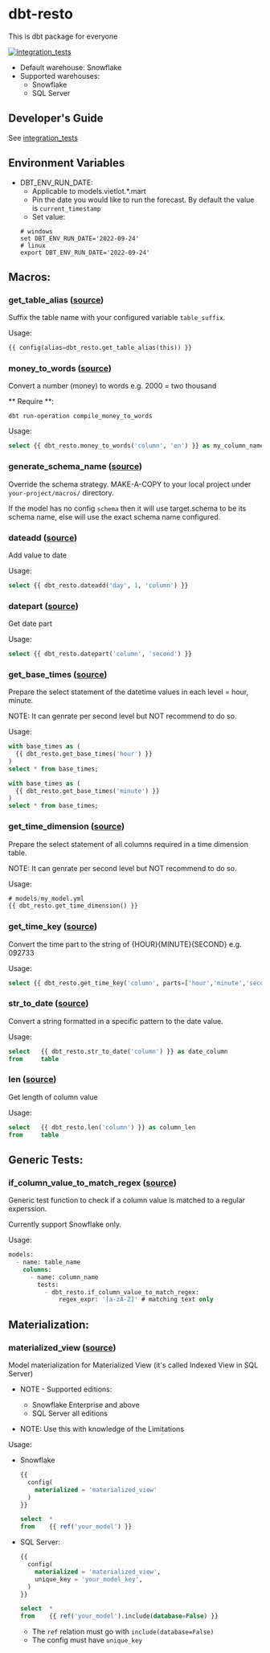 # dbt-resto
This is dbt package for everyone

[![integration_tests](https://github.com/datnguye/dbt-resto/actions/workflows/main.yml/badge.svg)](https://github.com/datnguye/dbt-resto/actions/workflows/main.yml)

- Default warehouse: Snowflake
- Supported warehouses:
    - Snowflake
    - SQL Server

## Developer's Guide
See [integration_tests](./integration_tests/README.md)

## Environment Variables
- DBT_ENV_RUN_DATE:
  - Applicable to models.vietlot.*.mart
  - Pin the date you would like to run the forecast. By default the value is `current_timestamp`
  - Set value:
  ```
  # windows
  set DBT_ENV_RUN_DATE='2022-09-24'
  # linux
  export DBT_ENV_RUN_DATE='2022-09-24'
  ```

## Macros:
### get_table_alias ([source](/macros/config/get_table_alias.sql))
  Suffix the table name with your configured variable `table_suffix`.

  Usage:
  ```sql
  {{ config(alias=dbt_resto.get_table_alias(this)) }}
  ```

### money_to_words ([source](/macros/num2words/money_to_words.sql))
  Convert a number (money) to words e.g. 2000 = two thousand

  ** Require **:
  ```
  dbt run-operation compile_money_to_words
  ```

  Usage:
  ```sql
  select {{ dbt_resto.money_to_words('column', 'en') }} as my_column_name_in_words
  ```

### generate_schema_name ([source](/macros/override_default/generate_schema_name.sql))
  Override the schema strategy. MAKE-A-COPY to your local project under `your-project/macros/` directory.

  If the model has no config `schema` then it will use target.schema to be its schema name, else will use the exact schema name configured.

### dateadd ([source](/macros/sql/datetime/dateadd.sql))
  Add value to date

  Usage:
  ```sql
  select {{ dbt_resto.dateadd('day', 1, 'column') }}
  ```

### datepart ([source](/macros/sql/datetime/datepart.sql))
  Get date part

  Usage:
  ```sql
  select {{ dbt_resto.datepart('column', 'second') }}
  ```

### get_base_times ([source](/macros/sql/datetime/get_base_times.sql))
  Prepare the select statement of the datetime values in each level = hour, minute.

  NOTE: It can genrate per second level but NOT recommend to do so.

  Usage:
  ```sql
  with base_times as (
    {{ dbt_resto.get_base_times('hour') }}
  )
  select * from base_times;

  with base_times as (
    {{ dbt_resto.get_base_times('minute') }}
  )
  select * from base_times;
  ```

### get_time_dimension ([source](/macros/sql/datetime/get_time_dimension.sql))
  Prepare the select statement of all columns required in a time dimension table.

  NOTE: It can genrate per second level but NOT recommend to do so.

  Usage:
  ```sql
  # models/my_model.yml
  {{ dbt_resto.get_time_dimension() }}
  ```

### get_time_key ([source](/macros/sql/datetime/get_time_key.sql))
  Convert the time part to the string of {HOUR}{MINUTE}{SECOND} e.g. 092733

  Usage:
  ```sql
  select {{ dbt_resto.get_time_key('column', parts=['hour','minute','second'], h24=True) }}
  ```

### str_to_date ([source](/macros/sql/datetime/str_to_date.sql))
  Convert a string formatted in a specific pattern to the date value.

  Usage:
  ```sql
  select   {{ dbt_resto.str_to_date('column') }} as date_column
  from     table
  ```

### len ([source](/macros/sql/len.sql))
  Get length of column value

  Usage:
  ```sql
  select   {{ dbt_resto.len('column') }} as column_len
  from     table
  ```


## Generic Tests:
### if_column_value_to_match_regex ([source](/macros/generic_test/if_column_value_to_match_regex.sql))
  Generic test function to check if a column value is matched to a regular experssion.

  Currently support Snowflake only.

  Usage:
  ```sql
  models:
    - name: table_name
      columns:
        - name: column_name
          tests:
            - dbt_resto.if_column_value_to_match_regex:
                regex_expr: '[a-zA-Z]' # matching text only
  ```


## Materialization:
### materialized_view ([source](/macros/materialization/model/materialized_view/materialized_view.sql))
  Model materialization for Materialized View (it's called Indexed View in SQL Server)

  - NOTE - Supported editions:
    - Snowflake Enterprise and above
    - SQL Server all editions

  - NOTE: Use this with knowledge of the Limitations

  Usage:
  - Snowflake

    ```sql
    {{
      config(
        materialized = 'materialized_view'
      )
    }}

    select  *
    from    {{ ref('your_model') }}
    ```
  - SQL Server:

    ```sql
    {{
      config(
        materialized = 'materialized_view',
        unique_key = 'your_model_key',
      )
    }}

    select  *
    from    {{ ref('your_model').include(database=False) }}
    ```
    - The `ref` relation must go with `include(database=False)`
    - The config must have `unique_key`